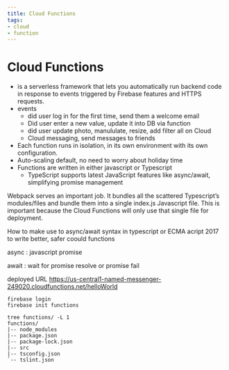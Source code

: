 ```yaml
---
title: Cloud Functions
tags:
- cloud
- function
---
```


# Cloud Functions

<TagLinks />


* is a serverless framework that lets you automatically run backend code in response to events triggered by Firebase features and HTTPS requests.
* events
  * did user log in for the first time, send them a welcome email
  * Did user enter a new value, update it into DB via function
  * did user update photo, manululate, resize, add filter all on Cloud
  * Cloud messaging, send messages to friends
* Each function runs in isolation, in its own environment with its own configuration.
* Auto-scaling default, no need to worry about holiday time
* Functions are written in either javascript or Typescript
  * TypeScript supports latest JavaScript features like async/await, simplifying promise management

Webpack serves an important job. It bundles all the scattered Typescript’s modules/files and bundle them into a single index.js Javascript file. This is important because the Cloud Functions will only use that single file for deployment.

How to make use to async/await syntax in typescript or ECMA acript 2017 to write better, safer coould functions

async
: javascript promise

await
: wait for promise resolve or promise fail

deployed URL
https://us-central1-named-messenger-249020.cloudfunctions.net/helloWorld

```
firebase login
firebase init functions

tree functions/ -L 1
functions/
|-- node_modules
|-- package.json
|-- package-lock.json
|-- src
|-- tsconfig.json
`-- tslint.json

```

<Footer />
